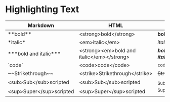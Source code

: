 # Highlighting Text

| Markdown | HTML | Output |
| --- | --- | --- |
| \*\*bold\*\* | \<strong>bold\</strong> | **bold** |
| \*italic\* | \<em>italic\</em> | *italic* |
| \*\*\*bold and italic\*\*\* | \<strong>\<em>bold and italic\</em>\</strong> | ***bold and italic*** |
| \`code\` | \<code>code\</code> | `code` |
| \~\~Strikethrough\~\~ | \<strike>Strikethrough\</strike> | ~~Strikethrough~~ |
| \<sub>Sub\</sub>scripted | \<sub>Sub\</sub>scripted | <sub>Sub</sub>scripted |
| \<sup>Super\</sup>scripted | \<sup>Super\</sup>scripted | <sup>Super</sup>scripted |